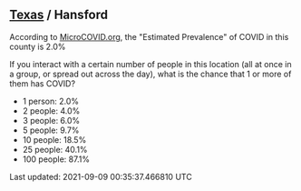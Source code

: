 
## [Texas](/united-states/texas) / Hansford

According to [MicroCOVID.org](http://microcovid.org),
the "Estimated Prevalence" of COVID in this county is 2.0%

If you interact with a certain number of people in this location
(all at once in a group, or spread out across the day), what is the chance that
1 or more of them has COVID?

- 1 person: 2.0%
- 2 people: 4.0%
- 3 people: 6.0%
- 5 people: 9.7%
- 10 people: 18.5%
- 25 people: 40.1%
- 100 people: 87.1%

Last updated: 2021-09-09 00:35:37.466810 UTC
